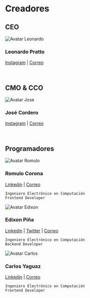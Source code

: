 # Creadores

## CEO

<img class="avatars" :src="$withBase('/img/avatars/leonardo.png')" alt="Avatar Leonardo" />

### Leonardo Pratto
[Instagram](https://www.instagram.com/leonardopratto98) |
[Correo](mailto:pratoleonardo98@gmail.com)

<br />



## CMO & CCO

<img class="avatars" :src="$withBase('/img/avatars/jose.png')" alt="Avatar Jose" />

<!-- José Daniel Cordero Escobar -->
### José Cordero
[Instagram](https://www.instagram.com/entrepreneurvzla) |
[Correo](mailto:jdclacroix@outlook.com)

<br />


<!-- TODO: realizar plantilla para mostrar los datos de profesion con mejor detalle y
que sea responsive -->

## Programadores

<img class="avatars" :src="$withBase('/img/avatars/romulo.png')" alt="Avatar Romulo" />

### Romulo Corona
[Linkedin](https://ve.linkedin.com/in/romulo-gabriel-corona-gamarra-691860153) |
[Correo](mailto:romulocg25@gmail.com)

    Ingeniero Electrónico en Computación
    Frontend Developer


<img class="avatars" src="https://secure.gravatar.com/avatar/9d9876b16f45d91d1cb192bf3a035548?size=400" alt="Avatar Edixon" />

### Edixon Piña
[Linkedin](https://www.linkedin.com/in/edixonalberto) |
[Twitter](https://www.twitter.com/EdixonAlbertto) |
[Correo](mailto:edixonalbertto@gmail.com)

    Ingeniero Electrónico en Computación
    Backend Developer


<img class="avatars" :src="$withBase('/img/avatars/carlos.png')" alt="Avatar Carlos" />

### Carlos Yaguaz
[Linkedin](https://ve.linkedin.com/in/carlos-alfredo-yaguaz-colmenarez-63a466109) |
[Correo](mailto:carlosyaguaz@gmail.com)

    Ingeniero Electrónico en Computación
    Frontend Developer